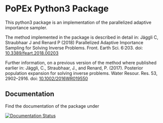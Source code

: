 # PoPEx Python3 Package

This python3 package is an implementation of the parallelized adaptive importance sampler. 

The method implemented in the package is described in detail in: Jäggli C, Straubhaar J and Renard P (2018) Parallelized Adaptive Importance Sampling for Solving Inverse Problems. Front. Earth Sci. 6:203. doi: [10.3389/feart.2018.00203](https://www.frontiersin.org/articles/10.3389/feart.2018.00203/full)  

Further information, on a previous version of the method where published earlier in: Jäggli, C., Straubhaar, J., and Renard, P. (2017). Posterior population expansion for solving inverse problems. Water Resour. Res. 53, 2902–2916. doi: [10.1002/2016WR019550](http://dx.doi.org/10.1002/2016WR019550)


## Documentation

Find the documentation of the package under

[![Documentation Status](https://readthedocs.org/projects/popex/badge/?version=latest)](https://popex.readthedocs.io/en/latest/?badge=latest)
